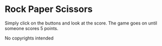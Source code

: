 # Rock Paper Scissors

Simply click on the buttons and look at the score. The game goes on until someone scores 5 points.


No copyrights intended